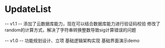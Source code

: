 # UpdateList

-- v1.1 --
添加了云数据库能力，现在可以结合数据库能力进行验证码校验
修改了random的计算方式，解决了字符串转换整数导致sig计算错误的问题

-- v1.0 --
功能规划设计、立项
基础逻辑架构实现
基础界面演示demo
